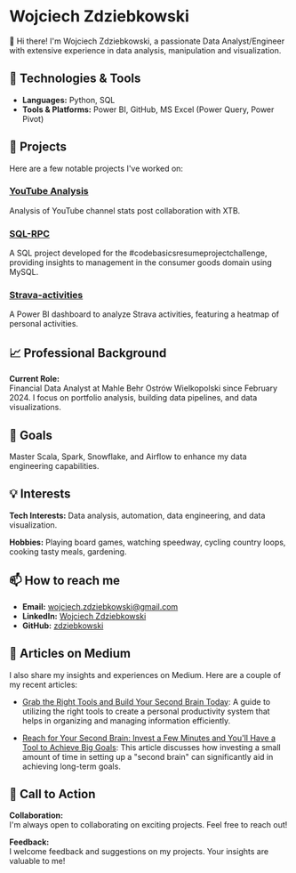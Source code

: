 # Wojciech Zdziebkowski

👋 Hi there! I'm Wojciech Zdziebkowski, a passionate Data Analyst/Engineer with extensive experience in data analysis, manipulation and visualization.

## 🔧 Technologies & Tools
- **Languages:** Python, SQL
- **Tools & Platforms:** Power BI, GitHub, MS Excel (Power Query, Power Pivot)

## 📂 Projects
Here are a few notable projects I've worked on:

### [YouTube Analysis](https://github.com/zdziebkowski/YouTube_analysis)
Analysis of YouTube channel stats post collaboration with XTB.
### [SQL-RPC](https://github.com/zdziebkowski/sql-rpc)
A SQL project developed for the #codebasicsresumeprojectchallenge, providing insights to management in the consumer goods domain using MySQL.

### [Strava-activities](https://github.com/zdziebkowski/Strava-activities)
A Power BI dashboard to analyze Strava activities, featuring a heatmap of personal activities.

## 📈 Professional Background
**Current Role:**  
Financial Data Analyst at Mahle Behr Ostrów Wielkopolski since February 2024. I focus on portfolio analysis, building data pipelines, and data visualizations. 

## 🎯 Goals 
Master Scala, Spark, Snowflake, and Airflow to enhance my data engineering capabilities.

## 💡 Interests
**Tech Interests:** Data analysis, automation, data engineering, and data visualization.

**Hobbies:** Playing board games, watching speedway, cycling country loops, cooking tasty meals, gardening.

## 📫 How to reach me
- **Email:** wojciech.zdziebkowski@gmail.com
- **LinkedIn:** [Wojciech Zdziebkowski](https://www.linkedin.com/in/zdziebkowski/)
- **GitHub:** [zdziebkowski](https://github.com/zdziebkowski)

## 📝 Articles on Medium
I also share my insights and experiences on Medium. Here are a couple of my recent articles:

- [Grab the Right Tools and Build Your Second Brain Today](https://medium.com/@wojciech.zdziebkowski/grab-the-right-tools-and-build-your-second-brain-today-71595bc8b616): A guide to utilizing the right tools to create a personal productivity system that helps in organizing and managing information efficiently.

- [Reach for Your Second Brain: Invest a Few Minutes and You'll Have a Tool to Achieve Big Goals](https://medium.com/@wojciech.zdziebkowski/reach-for-your-second-brain-invest-a-few-minutes-and-youll-have-a-tool-to-achieve-big-goals-14f89f5539a6): This article discusses how investing a small amount of time in setting up a "second brain" can significantly aid in achieving long-term goals.


## 📢 Call to Action
**Collaboration:**  
I'm always open to collaborating on exciting projects. Feel free to reach out!

**Feedback:**  
I welcome feedback and suggestions on my projects. Your insights are valuable to me!

<!--
**zdziebkowski/zdziebkowski** is a ✨ special ✨ repository because its `README.md` (this file) appears on your GitHub profile.
You can click the Preview link to take a look at your changes.
-->
